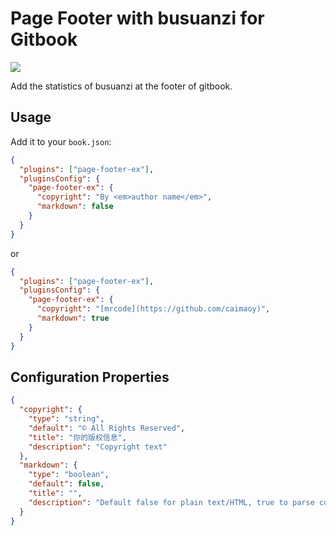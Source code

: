 # Page Footer with busuanzi for Gitbook

![](https://img.shields.io/npm/dt/gitbook-plugin-busuanzi.svg)

Add the statistics of busuanzi at the footer of gitbook.

## Usage

Add it to your `book.json`:

```json
{
  "plugins": ["page-footer-ex"],
  "pluginsConfig": {
    "page-footer-ex": {
      "copyright": "By <em>author name</em>",
      "markdown": false
    }
  }
}
```

or

```json
{
  "plugins": ["page-footer-ex"],
  "pluginsConfig": {
    "page-footer-ex": {
      "copyright": "[mrcode](https://github.com/caimaoy)",
      "markdown": true
    }
  }
}
```

## Configuration Properties

```json
{
  "copyright": {
    "type": "string",
    "default": "© All Rights Reserved",
    "title": "你的版权信息",
    "description": "Copyright text"
  },
  "markdown": {
    "type": "boolean",
    "default": false,
    "title": "",
    "description": "Default false for plain text/HTML, true to parse copyright and update_label as Markdown"
  }
}
```
